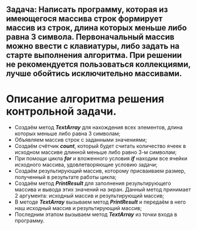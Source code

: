 ## Задача: Написать программу, которая из имеющегося массива строк формирует массив из строк, длина которых меньше либо равна 3 символа. Первоначальный массив можно ввести с клавиатуры, либо задать на старте выполнения алгоритма. При решении не рекомендуется пользоваться коллекциями, лучше обойтись исключительно массивами.

# Описание алгоритма решения контрольной задачи.
* Создаём метод ***TextArray*** для нахождения всех элементов, длина которых меньше либо равна 3 символам;
* Объявляем массив строк с заданными значениями;
* Создаём счётчик ***count***, который будет считать количество ячеек в исходном массиве длинной меньше либо равно 3-м символам;
* При помощи цикла ***for*** и вложенного условия ***if*** находим все ячейки исходного массива, удовлетворяющие условию задачи;
* Создаём результирующий массив, которому присваиваем размер, полученный в результате работы цикла;
* Создаём метод ***PrintResult*** для заполнения результирующего массива и вывода этих значений на экран. Данный метод принимает 2 аргумента: исходный массив и результирующий массив;
* В методе ***TextArray*** вызываем метод ***PrintResult*** и передаём в него наш исходный массив и результирующий массив;
* Последним этапом вызываем метод ***TextArray*** из точки входа в программу.